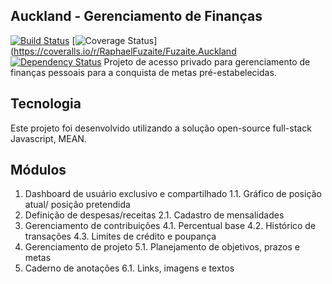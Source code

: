 ## Auckland - Gerenciamento de Finanças
[![Build Status](https://travis-ci.org/RaphaelFuzaite/Fuzaite.Auckland.svg?branch=master)](https://travis-ci.org/RaphaelFuzaite/Fuzaite.Auckland)
[![Coverage Status](https://coveralls.io/repos/RaphaelFuzaite/Fuzaite.Auckland/badge.svg)](https://coveralls.io/r/RaphaelFuzaite/Fuzaite.Auckland
[![Dependency Status](https://david-dm.org/RaphaelFuzaite/Fuzaite.Auckland.svg)](https://david-dm.org/RaphaelFuzaite/Fuzaite.Auckland)
Projeto de acesso privado para gerenciamento de finanças pessoais para a conquista de metas pré-estabelecidas.

## Tecnologia
Este projeto foi desenvolvido utilizando a solução open-source full-stack Javascript, MEAN.

## Módulos
1. Dashboard de usuário exclusivo e compartilhado
1.1. Gráfico de posição atual/ posição pretendida
2. Definição de despesas/receitas
2.1. Cadastro de mensalidades
4. Gerenciamento de contribuições
4.1. Percentual base
4.2. Histórico de transações
4.3. Limites de crédito e poupança
5. Gerenciamento de projeto
5.1. Planejamento de objetivos, prazos e metas
6. Caderno de anotações
6.1. Links, imagens e textos